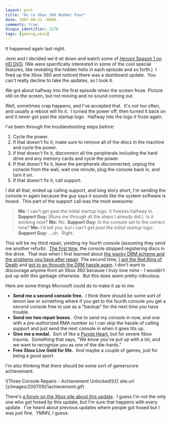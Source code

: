 ```yaml
---
layout: post
title: "On to Xbox 360 Number Four"
date: 2007-09-21 -0800
comments: true
disqus_identifier: 1270
tags: [gaming,xbox]
---
```

It happened again last night.

Jenn and I decided we'd sit down and watch some of [*Heroes* Season 1 on
HD
DVD](http://www.amazon.com/gp/product/B000QTD5TS?ie=UTF8&tag=mhsvortex&linkCode=as2&camp=1789&creative=9325&creativeASIN=B000QTD5TS).
(We were specifically interested in some of the cool special features,
like revealing the hidden helix in each episode and so forth.)  I fired
up the Xbox 360 and noticed there was a dashboard update.  You can't
really decline to take the updates, so I took it.

We got about halfway into the first episode when the screen froze.
Picture still on the screen, but not moving and no sound coming out.

Well, sometimes crap happens, and I've accepted that.  It's not too
often, and usually a reboot will fix it.  I turned the power off, then
turned it back on and it never got past the startup logo.  Halfway into
the logo it froze again.

I've been through the troubleshooting steps before:

1. Cycle the power.
2. If that doesn't fix it, make sure to remove all of the discs in the
    machine and cycle the power.
3. If that doesn't fix it, disconnect all the peripherals including the
    hard drive and any memory cards and cycle the power.
4. If that doesn't fix it, leave the peripherals disconnected, unplug
    the console from the wall, wait one minute, plug the console back
    in, and turn it on.
5. If that doesn't fix it, call support.

I did all that, ended up calling support, and long story short, I'm
sending the console in again because the guy says it sounds like the
system software is hosed.  This part of the support call was the most
awesome:

> **Me:** I can't get past the initial startup logo. It freezes halfway
> in.
> **Support Guy:** [Runs me through all the steps I already did.]  Is
> it working now?
> **Me:** No.
> **Support Guy:** Is the console set to the correct time?
> **Me:** I'd tell you, but *I can't get past the initial startup
> logo*.
> **Support Guy:** ...oh.  Right.

This will be my third repair, yielding my fourth console (assuming they
send me another refurb).  [The first
time](/archive/2006/07/24/caketastic-30th.aspx), the console stopped
registering discs in the drive.  That was when I first learned about
[the wacky DRM scheme and the problems you have after
repair](/archive/2006/08/10/xbox-live-arcade-got-drm-all-wrong.aspx).
The second time, [I got the Red Ring of
Death](/archive/2007/04/10/xbox-360-red-ring-of-death.aspx) and [got to
go through the DRM hassle
again](/archive/2007/04/27/xbox-live-marketplace-still-has-drm-troubles.aspx).
I don't want to discourage anyone from an Xbox 360 because *I truly love
mine* - I wouldn't put up with this garbage otherwise.  But this does
seem pretty ridiculous.

Here are some things Microsoft could do to make it up to me:

- **Send me a second console free.**  I think there should be some
    sort of lemon law or something where if you get to the fourth
    console you get a second console free to use as a "backup" for the
    next time you have trouble.
- **Send me two repair boxes.**  One to send my console in now, and
    one with a pre-authorized RMA number so I can skip the hassle of
    calling support and just send the next console in when it goes tits
    up.
- **Give me a medal.**  Sort of like a [Purple
    Heart](http://en.wikipedia.org/wiki/Purple_Heart), but for severe
    Xbox trauma.  Something that says, "We know you've put up with a
    lot, and we want to recognize you as one of the die-hards."
- **Free Xbox Live Gold for life.**  And maybe a couple of games, just
    for being a good sport.

I'm also thinking that there should be some sort of gamerscore
achievement.

![Three Console Repairs - Achievement
Unlocked!]({{ site.url }}/images/20070921achievement.gif)

There's [a forum on the Xbox site about this
update](http://forums.xbox.com/15627101/ShowPost.aspx).  I guess I'm not
the only one who got hosed by this update, but I'm sure that happens
with every update.  I've heard about previous updates where people got
hosed but I was just fine.  YMMV, I guess.
